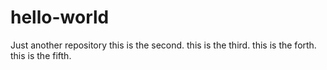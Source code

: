 # hello-world
Just another repository
this is the second.
this is the third.
this is the forth.
this is the fifth.
